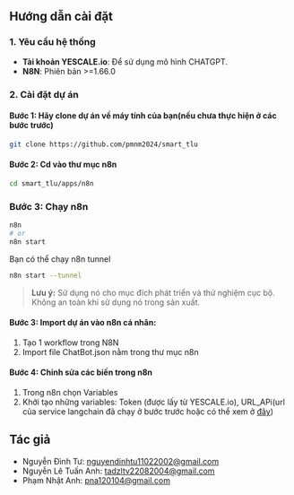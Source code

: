 ## Hướng dẫn cài đặt
### 1. Yêu cầu hệ thống  
- **Tài khoản YESCALE.io**: Để sử dụng mô hình CHATGPT.  
- **N8N**: Phiên bản >=1.66.0

### 2. Cài đặt dự án
#### Bước 1: Hãy clone dự án về máy tính của bạn(nếu chưa thực hiện ở các bước trước)
```bash
git clone https://github.com/pmnm2024/smart_tlu
```
#### Bước 2: Cd  vào thư mục n8n
```bash
cd smart_tlu/apps/n8n
```
### Bước 3: Chạy n8n
```bash
n8n
# or
n8n start
```
Bạn có thể chạy n8n tunnel
```bash
n8n start --tunnel
```
> **Lưu ý:** Sử dụng nó cho mục đích phát triển và thử nghiệm cục bộ. Không an toàn khi sử dụng nó trong sản xuất.

#### Bước 3: Import dự án vào n8n cá nhân: 
1. Tạo 1 workflow trong N8N
2. Import file ChatBot.json nằm trong thư mục n8n

#### Bước 4: Chỉnh sửa các biến trong n8n
1. Trong n8n chọn Variables
2. Khởi tạo những variables: Token (được lấy từ YESCALE.io),  URL_APi(url của service langchain đã chạy ở bước trước hoặc có thể xem ở [đây](https://github.com/pmnm2024/smart_tlu/tree/main/apps/langchain))

## Tác giả
-   Nguyễn Đình Tư: nguyendinhtu11022002@gmail.com
-   Nguyễn Lê Tuấn Anh: tadzltv22082004@gmail.com
-   Phạm Nhật Anh: pna120104@gmail.com
